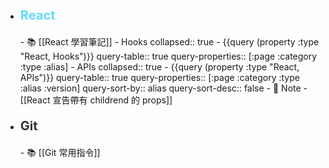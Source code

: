 - <p style="font-size: 20px; font-weight: bold; color: #61DBFB">React</p>
	- 📚 [[React 學習筆記]]
	- Hooks
	  collapsed:: true
		- {{query (property :type "React, Hooks")}}
		  query-table:: true
		  query-properties:: [:page :category :type :alias]
	- APIs
	  collapsed:: true
		- {{query (property :type "React, APIs")}}
		  query-table:: true
		  query-properties:: [:page :category :type :alias :version]
		  query-sort-by:: alias
		  query-sort-desc:: false
	- 📓 Note
		- [[React 宣告帶有 childrend 的 props]]
- <p style="font-size: 20px; font-weight: bold; color: #333;">Git</p>
	- 📚 [[Git 常用指令]]
